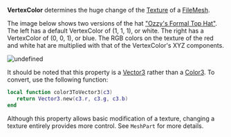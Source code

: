 **VertexColor** determines the huge change of the
[Texture](https://create.roblox.com/docs/reference/engine/classes/FileMesh#TextureId) of a [FileMesh](https://create.roblox.com/docs/reference/engine/classes/FileMesh).

The image below shows two versions of the hat
["Ozzy's Formal Top Hat"](https://www.roblox.com/catalog/3690516671/Ozzys-Formal-Top-Hat).
The left has a default VertexColor of (1, 1, 1), or white. The right has a
VertexColor of (0, 0, 1), or blue. The RGB colors on the texture of the
red and white hat are multiplied with that of the VertexColor's XYZ
components.

![undefined](https://prod.docsiteassets.roblox.com/assets/blt0793b0fc6df03875/DataModelMesh.VertexColor.jpg)

It should be noted that this property is a [Vector3](https://developer.roblox.com/en-us/api-reference/datatype/Vector3) rather than
a [Color3](https://developer.roblox.com/en-us/api-reference/datatype/Color3). To convert, use the following function:

```lua
local function color3ToVector3(c3)
   return Vector3.new(c3.r, c3.g, c3.b)
end
```

Although this property allows basic modification of a texture, changing a
texture entirely provides more control. See `MeshPart` for more details.